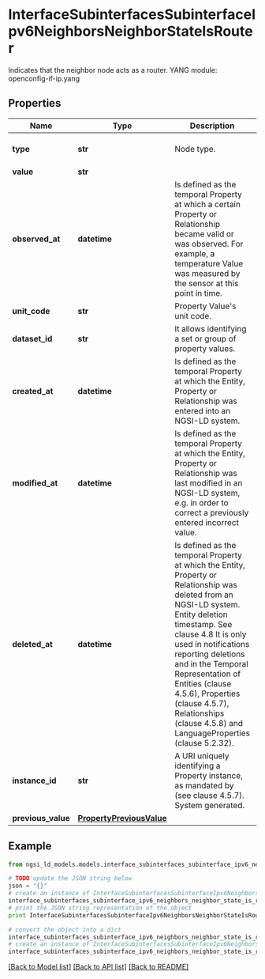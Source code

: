 # InterfaceSubinterfacesSubinterfaceIpv6NeighborsNeighborStateIsRouter

Indicates that the neighbor node acts as a router.  YANG module: openconfig-if-ip.yang 

## Properties

Name | Type | Description | Notes
------------ | ------------- | ------------- | -------------
**type** | **str** | Node type.  | [optional] [default to 'Property']
**value** | **str** |  | 
**observed_at** | **datetime** | Is defined as the temporal Property at which a certain Property or Relationship became valid or was observed. For example, a temperature Value was measured by the sensor at this point in time.  | [optional] 
**unit_code** | **str** | Property Value&#39;s unit code.  | [optional] 
**dataset_id** | **str** | It allows identifying a set or group of property values.  | [optional] 
**created_at** | **datetime** | Is defined as the temporal Property at which the Entity, Property or Relationship was entered into an NGSI-LD system.  | [optional] [readonly] 
**modified_at** | **datetime** | Is defined as the temporal Property at which the Entity, Property or Relationship was last modified in an NGSI-LD system, e.g. in order to correct a previously entered incorrect value.  | [optional] [readonly] 
**deleted_at** | **datetime** | Is defined as the temporal Property at which the Entity, Property or Relationship was deleted from an NGSI-LD system.  Entity deletion timestamp. See clause 4.8 It is only used in notifications reporting deletions and in the Temporal Representation of Entities (clause 4.5.6), Properties (clause 4.5.7), Relationships (clause 4.5.8) and LanguageProperties (clause 5.2.32).  | [optional] [readonly] 
**instance_id** | **str** | A URI uniquely identifying a Property instance, as mandated by (see clause 4.5.7). System generated.  | [optional] [readonly] 
**previous_value** | [**PropertyPreviousValue**](PropertyPreviousValue.md) |  | [optional] 

## Example

```python
from ngsi_ld_models.models.interface_subinterfaces_subinterface_ipv6_neighbors_neighbor_state_is_router import InterfaceSubinterfacesSubinterfaceIpv6NeighborsNeighborStateIsRouter

# TODO update the JSON string below
json = "{}"
# create an instance of InterfaceSubinterfacesSubinterfaceIpv6NeighborsNeighborStateIsRouter from a JSON string
interface_subinterfaces_subinterface_ipv6_neighbors_neighbor_state_is_router_instance = InterfaceSubinterfacesSubinterfaceIpv6NeighborsNeighborStateIsRouter.from_json(json)
# print the JSON string representation of the object
print InterfaceSubinterfacesSubinterfaceIpv6NeighborsNeighborStateIsRouter.to_json()

# convert the object into a dict
interface_subinterfaces_subinterface_ipv6_neighbors_neighbor_state_is_router_dict = interface_subinterfaces_subinterface_ipv6_neighbors_neighbor_state_is_router_instance.to_dict()
# create an instance of InterfaceSubinterfacesSubinterfaceIpv6NeighborsNeighborStateIsRouter from a dict
interface_subinterfaces_subinterface_ipv6_neighbors_neighbor_state_is_router_form_dict = interface_subinterfaces_subinterface_ipv6_neighbors_neighbor_state_is_router.from_dict(interface_subinterfaces_subinterface_ipv6_neighbors_neighbor_state_is_router_dict)
```
[[Back to Model list]](../README.md#documentation-for-models) [[Back to API list]](../README.md#documentation-for-api-endpoints) [[Back to README]](../README.md)


